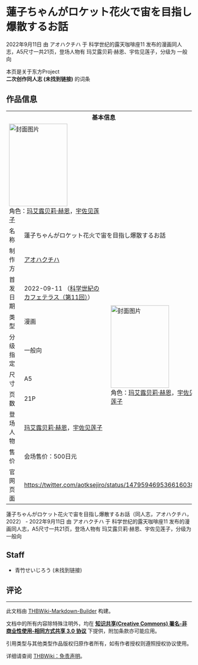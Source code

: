 # 蓮子ちゃんがロケット花火で宙を目指し爆散するお話

<!-- source html: G:\repos\THBWiki-Markdown-Builder\THBWikiMarkdown\Temp\main\0\06\ns0%3A%E8%93%AE%E5%AD%90%E3%81%A1%E3%82%83%E3%82%93%E3%81%8C%E3%83%AD%E3%82%B1%E3%83%83%E3%83%88%E8%8A%B1%E7%81%AB%E3%81%A7%E5%AE%99%E3%82%92%E7%9B%AE%E6%8C%87%E3%81%97%E7%88%86%E6%95%A3%E3%81%99%E3%82%8B%E3%81%8A%E8%A9%B1.html -->

2022年9月11日 由 アオハクチハ 于 科学世纪的露天咖啡座11 发布的漫画同人志，A5尺寸一共21页，登场人物有 玛艾露贝莉·赫恩、宇佐见莲子，分级为 一般向

本页是关于东方Project  
 **二次创作同人志 (未找到链接)** 的词条
## 作品信息

<table><tbody><tr><th colspan="3">基本信息</th></tr><tr><td class="cover-artwork-mobile" colspan="2"><a href="./文件-蓮子ちゃんがロケット花火で宙を目指し爆散するお話封面.jpg.md" class="image" title="封面图片"><img alt="封面图片" src="https://upload.thwiki.cc/thumb/7/79/%E8%93%AE%E5%AD%90%E3%81%A1%E3%82%83%E3%82%93%E3%81%8C%E3%83%AD%E3%82%B1%E3%83%83%E3%83%88%E8%8A%B1%E7%81%AB%E3%81%A7%E5%AE%99%E3%82%92%E7%9B%AE%E6%8C%87%E3%81%97%E7%88%86%E6%95%A3%E3%81%99%E3%82%8B%E3%81%8A%E8%A9%B1%E5%B0%81%E9%9D%A2.jpg/158px-%E8%93%AE%E5%AD%90%E3%81%A1%E3%82%83%E3%82%93%E3%81%8C%E3%83%AD%E3%82%B1%E3%83%83%E3%83%88%E8%8A%B1%E7%81%AB%E3%81%A7%E5%AE%99%E3%82%92%E7%9B%AE%E6%8C%87%E3%81%97%E7%88%86%E6%95%A3%E3%81%99%E3%82%8B%E3%81%8A%E8%A9%B1%E5%B0%81%E9%9D%A2.jpg" decoding="async" loading="lazy" width="158" height="224" srcset="https://upload.thwiki.cc/thumb/7/79/%E8%93%AE%E5%AD%90%E3%81%A1%E3%82%83%E3%82%93%E3%81%8C%E3%83%AD%E3%82%B1%E3%83%83%E3%83%88%E8%8A%B1%E7%81%AB%E3%81%A7%E5%AE%99%E3%82%92%E7%9B%AE%E6%8C%87%E3%81%97%E7%88%86%E6%95%A3%E3%81%99%E3%82%8B%E3%81%8A%E8%A9%B1%E5%B0%81%E9%9D%A2.jpg/237px-%E8%93%AE%E5%AD%90%E3%81%A1%E3%82%83%E3%82%93%E3%81%8C%E3%83%AD%E3%82%B1%E3%83%83%E3%83%88%E8%8A%B1%E7%81%AB%E3%81%A7%E5%AE%99%E3%82%92%E7%9B%AE%E6%8C%87%E3%81%97%E7%88%86%E6%95%A3%E3%81%99%E3%82%8B%E3%81%8A%E8%A9%B1%E5%B0%81%E9%9D%A2.jpg 1.5x, https://upload.thwiki.cc/thumb/7/79/%E8%93%AE%E5%AD%90%E3%81%A1%E3%82%83%E3%82%93%E3%81%8C%E3%83%AD%E3%82%B1%E3%83%83%E3%83%88%E8%8A%B1%E7%81%AB%E3%81%A7%E5%AE%99%E3%82%92%E7%9B%AE%E6%8C%87%E3%81%97%E7%88%86%E6%95%A3%E3%81%99%E3%82%8B%E3%81%8A%E8%A9%B1%E5%B0%81%E9%9D%A2.jpg/315px-%E8%93%AE%E5%AD%90%E3%81%A1%E3%82%83%E3%82%93%E3%81%8C%E3%83%AD%E3%82%B1%E3%83%83%E3%83%88%E8%8A%B1%E7%81%AB%E3%81%A7%E5%AE%99%E3%82%92%E7%9B%AE%E6%8C%87%E3%81%97%E7%88%86%E6%95%A3%E3%81%99%E3%82%8B%E3%81%8A%E8%A9%B1%E5%B0%81%E9%9D%A2.jpg 2x" data-file-width="2039" data-file-height="2894"></a><div class="cover-char">角色：<a href="./玛艾露贝莉·赫恩.md" title="玛艾露贝莉·赫恩">玛艾露贝莉·赫恩</a>，<a href="./宇佐见莲子.md" title="宇佐见莲子">宇佐见莲子</a></div></td>
</tr><tr><td class="label">名称</td><td colspan="2"> 蓮子ちゃんがロケット花火で宙を目指し爆散するお話 </td></tr><tr><td class="label">制作方</td><td><a href="./アオハクチハ.md" title="アオハクチハ">アオハクチハ</a></td><td class="cover-artwork" rowspan="8" style="min-width:224px;"><a href="./文件-蓮子ちゃんがロケット花火で宙を目指し爆散するお話封面.jpg.md" class="image" title="封面图片"><img alt="封面图片" src="https://upload.thwiki.cc/thumb/7/79/%E8%93%AE%E5%AD%90%E3%81%A1%E3%82%83%E3%82%93%E3%81%8C%E3%83%AD%E3%82%B1%E3%83%83%E3%83%88%E8%8A%B1%E7%81%AB%E3%81%A7%E5%AE%99%E3%82%92%E7%9B%AE%E6%8C%87%E3%81%97%E7%88%86%E6%95%A3%E3%81%99%E3%82%8B%E3%81%8A%E8%A9%B1%E5%B0%81%E9%9D%A2.jpg/158px-%E8%93%AE%E5%AD%90%E3%81%A1%E3%82%83%E3%82%93%E3%81%8C%E3%83%AD%E3%82%B1%E3%83%83%E3%83%88%E8%8A%B1%E7%81%AB%E3%81%A7%E5%AE%99%E3%82%92%E7%9B%AE%E6%8C%87%E3%81%97%E7%88%86%E6%95%A3%E3%81%99%E3%82%8B%E3%81%8A%E8%A9%B1%E5%B0%81%E9%9D%A2.jpg" decoding="async" loading="lazy" width="158" height="224" srcset="https://upload.thwiki.cc/thumb/7/79/%E8%93%AE%E5%AD%90%E3%81%A1%E3%82%83%E3%82%93%E3%81%8C%E3%83%AD%E3%82%B1%E3%83%83%E3%83%88%E8%8A%B1%E7%81%AB%E3%81%A7%E5%AE%99%E3%82%92%E7%9B%AE%E6%8C%87%E3%81%97%E7%88%86%E6%95%A3%E3%81%99%E3%82%8B%E3%81%8A%E8%A9%B1%E5%B0%81%E9%9D%A2.jpg/237px-%E8%93%AE%E5%AD%90%E3%81%A1%E3%82%83%E3%82%93%E3%81%8C%E3%83%AD%E3%82%B1%E3%83%83%E3%83%88%E8%8A%B1%E7%81%AB%E3%81%A7%E5%AE%99%E3%82%92%E7%9B%AE%E6%8C%87%E3%81%97%E7%88%86%E6%95%A3%E3%81%99%E3%82%8B%E3%81%8A%E8%A9%B1%E5%B0%81%E9%9D%A2.jpg 1.5x, https://upload.thwiki.cc/thumb/7/79/%E8%93%AE%E5%AD%90%E3%81%A1%E3%82%83%E3%82%93%E3%81%8C%E3%83%AD%E3%82%B1%E3%83%83%E3%83%88%E8%8A%B1%E7%81%AB%E3%81%A7%E5%AE%99%E3%82%92%E7%9B%AE%E6%8C%87%E3%81%97%E7%88%86%E6%95%A3%E3%81%99%E3%82%8B%E3%81%8A%E8%A9%B1%E5%B0%81%E9%9D%A2.jpg/315px-%E8%93%AE%E5%AD%90%E3%81%A1%E3%82%83%E3%82%93%E3%81%8C%E3%83%AD%E3%82%B1%E3%83%83%E3%83%88%E8%8A%B1%E7%81%AB%E3%81%A7%E5%AE%99%E3%82%92%E7%9B%AE%E6%8C%87%E3%81%97%E7%88%86%E6%95%A3%E3%81%99%E3%82%8B%E3%81%8A%E8%A9%B1%E5%B0%81%E9%9D%A2.jpg 2x" data-file-width="2039" data-file-height="2894"></a><div class="cover-char">角色：<a href="./玛艾露贝莉·赫恩.md" title="玛艾露贝莉·赫恩">玛艾露贝莉·赫恩</a>，<a href="./宇佐见莲子.md" title="宇佐见莲子">宇佐见莲子</a></div></td>
</tr><tr><td class="label">首发日期</td><td>2022-09-11&#160;（<a href="/展会作品列表?e=%E7%A7%91%E5%AD%A6%E4%B8%96%E7%BA%AA%E7%9A%84%E9%9C%B2%E5%A4%A9%E5%92%96%E5%95%A1%E5%BA%A7%2311">科学世紀のカフェテラス（第11回）</a>）</td></tr><tr><td class="label">类型</td><td>漫画</td></tr><tr><td class="label">分级指定</td><td>一般向</td></tr><tr><td class="label">尺寸</td><td>A5</td></tr><tr><td class="label">页数</td><td>21P</td></tr><tr><td class="label">登场人物</td><td><a href="./玛艾露贝莉·赫恩.md" title="玛艾露贝莉·赫恩">玛艾露贝莉·赫恩</a>，<a href="./宇佐见莲子.md" title="宇佐见莲子">宇佐见莲子</a></td></tr><tr><td class="label">售价</td><td>会场售价：500日元</td></tr>
<tr><td class="label">官网页面</td><td colspan="2"><a rel="nofollow" class="external free" href="https://twitter.com/aotksejiro/status/1479594695366160385">https://twitter.com/aotksejiro/status/1479594695366160385</a></td></tr></tbody></table>

蓮子ちゃんがロケット花火で宙を目指し爆散するお話（同人志，アオハクチハ，2022） - 2022年9月11日 由 アオハクチハ 于 科学世纪的露天咖啡座11 发布的漫画同人志，A5尺寸一共21页，登场人物有 玛艾露贝莉·赫恩、宇佐见莲子，分级为 一般向
## Staff
- 青竹せいじろう (未找到链接)

## 评论




---

此文档由 [THBWiki-Markdown-Builder](https://github.com/Delsin-Yu/THBWiki-Markdown-Builder) 构建。

文档中的所有内容除特殊注明外，均在 [**知识共享(Creative Commons) 署名-非商业性使用-相同方式共享 3.0 协议**](https://creativecommons.org/licenses/by-sa/3.0/deed.zh-hans) 下提供，附加条款亦可能应用。

引用类型与其他类型作品版权归原作者所有，如有作者授权则遵照授权协议使用。

详细请查阅 [THBWiki：免责声明](https://thbwiki.cc/THBWiki:%E5%85%8D%E8%B4%A3%E5%A3%B0%E6%98%8E)。

